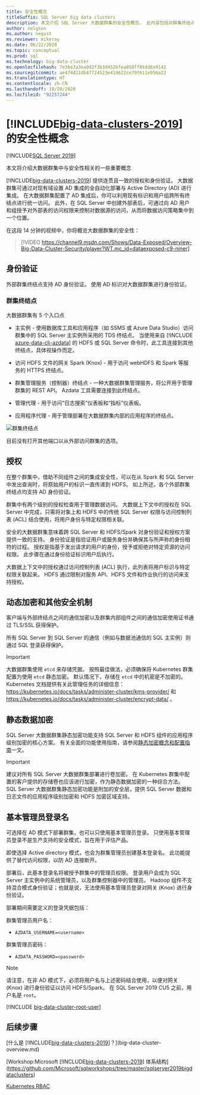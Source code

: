 ```yaml
---
title: 安全性概念
titleSuffix: SQL Server big data clusters
description: 本文介绍 SQL Server 大数据群集的安全性概念。 此内容包括对群集终结点和群集身份验证的介绍。
author: nelgson
ms.author: negust
ms.reviewer: mikeray
ms.date: 06/22/2020
ms.topic: conceptual
ms.prod: sql
ms.technology: big-data-cluster
ms.openlocfilehash: 7e3be3a3ea0d3f3b3d452bfea058ff85dd8a9141
ms.sourcegitcommit: ae474d21db4f724523e419622ce79f611e956a22
ms.translationtype: HT
ms.contentlocale: zh-CN
ms.lasthandoff: 10/20/2020
ms.locfileid: "92257244"
---
```

# <a name="security-concepts-for-big-data-clusters-2019"></a>[!INCLUDE[big-data-clusters-2019](../includes/ssbigdataclusters-ss-nover.md)] 的安全性概念

[!INCLUDE[SQL Server 2019](../includes/applies-to-version/sqlserver2019.md)]

本文将介绍大数据群集中与安全性相关的一些重要概念

[!INCLUDE[big-data-clusters-2019](../includes/ssbigdataclusters-ss-nover.md)] 提供连贯且一致的授权和身份验证。 大数据群集可通过对现有域设置 AD 集成的全自动化部署与 Active Directory (AD) 进行集成。 在大数据群集配置了 AD 集成后，你可以利用现有标识和用户组跨所有终结点进行统一访问。 此外，在 SQL Server 中创建外部表后，可通过向 AD 用户和组授予对外部表的访问权限来控制对数据源的访问，从而将数据访问策略集中到一个位置。

在这段 14 分钟的视频中，你将概览大数据群集的安全性：

> [!VIDEO https://channel9.msdn.com/Shows/Data-Exposed/Overview-Big-Data-Cluster-Security/player?WT.mc_id=dataexposed-c9-niner]


## <a name="authentication"></a>身份验证

外部群集终结点支持 AD 身份验证。 使用 AD 标识对大数据群集进行身份验证。

### <a name="cluster-endpoints"></a>群集终结点

大数据群集有 5 个入口点

* 主实例 - 使用数据库工具和应用程序（如 SSMS 或 Azure Data Studio）访问群集中的 SQL Server 主实例所采用的 TDS 终结点。 当使用来自 [!INCLUDE [azure-data-cli-azdata](../includes/azure-data-cli-azdata.md)] 的 HDFS 或 SQL Server 命令时，此工具连接到其他终结点，具体视操作而定。

* 访问 HDFS 文件的网关 Spark (Knox) - 用于访问 webHDFS 和 Spark 等服务的 HTTPS 终结点。

* 群集管理服务（控制器）终结点 - 一种大数据群集管理服务，将公开用于管理群集的 REST API。 Azdata 工具需要连接到此终结点。

* 管理代理 - 用于访问“日志搜索”仪表板和“指标”仪表板。

* 应用程序代理 - 用于管理部署在大数据群集内部的应用程序的终结点。

![群集终结点](media/concept-security/cluster_endpoints.png)

目前没有打开其他端口以从外部访问群集的选项。

## <a name="authorization"></a>授权

在整个群集中，借助不同组件之间的集成安全性，可以在从 Spark 和 SQL Server 中发出查询时，将原始用户的标识一直传递到 HDFS。 如上所述，各个外部群集终结点均支持 AD 身份验证。

群集中有两个级别的授权检查用于管理数据访问。 大数据上下文中的授权在 SQL Server 中完成，只需将对象上和 HDFS 中的传统 SQL Server 权限与访问控制列表 (ACL) 结合使用，将用户身份与特定权限相关联。

安全的大数据群集意味着跨 SQL Server 和 HDFS/Spark 对身份验证和授权方案提供一致的支持。 身份验证是指验证用户或服务身份并确保其与所声称的身份相符的过程。 授权是指基于发出请求的用户的身份，授予或拒绝对特定资源的访问权限。 此步骤在通过身份验证标识用户后执行。

大数据上下文中的授权通过访问控制列表 (ACL) 执行，此列表将用户标识与特定权限关联起来。 HDFS 通过限制对服务 API、HDFS 文件和作业执行的访问来支持授权。

## <a name="encryption-in-flight-and-other-security-mechanisms"></a>动态加密和其他安全机制

客户端与外部终结点之间的通信加密以及群集内部组件之间的通信加密使用证书通过 TLS/SSL 获得保护。

所有 SQL Server 到 SQL Server 的通信（例如与数据池通信的 SQL 主实例）则通过 SQL 登录获得保护。

> [!IMPORTANT]
>  大数据群集使用 `etcd` 来存储凭据。 按照最佳做法，必须确保将 Kubernetes 群集配置为使用 `etcd` 静态加密。 默认情况下，存储在 `etcd` 中的机密是不加密的。 Kubernetes 文档提供有关此管理任务的详细信息： https://kubernetes.io/docs/tasks/administer-cluster/kms-provider/ 和 https://kubernetes.io/docs/tasks/administer-cluster/encrypt-data/ 。

## <a name="data-encryption-at-rest"></a>静态数据加密

SQL Server 大数据群集静态加密功能支持 SQL Server 和 HDFS 组件的应用程序级别加密的核心方案。 有关全面的功能使用指南，请参阅[静态加密概念和配置指南](encryption-at-rest-concepts-and-configuration.md)一文。

> [!IMPORTANT]
> 建议对所有 SQL Server 大数据群集部署进行卷加密。 在 Kubernetes 群集中配置的客户提供的存储卷也应该进行加密，作为静态数据加密的一种综合方法。 SQL Server 大数据群集静态加密功能是附加的安全层，提供 SQL Server 数据和日志文件的应用程序级别加密和 HDFS 加密区域支持。


## <a name="basic-administrator-login"></a>基本管理员登录名

可选择在 AD 模式下部署群集，也可以只使用基本管理员登录。 只使用基本管理员登录不是生产支持的安全模式，旨在用于评估产品。

即使选择 Active directory 模式，也会为群集管理员创建基本登录名。 此功能提供了替代访问权限，以防 AD 连接断开。

部署后，此基本登录名将被授予群集中的管理员权限。 登录用户会成为 SQL Server 主实例中的系统管理员，以及群集控制器中的管理员。
Hadoop 组件不支持混合模式身份验证；也就是说，无法使用基本管理员登录对网关 (Knox) 进行身份验证。

部署期间需要定义的登录凭据包括：

群集管理员用户名：

 + `AZDATA_USERNAME=<username>`

群集管理员密码：  
 + `AZDATA_PASSWORD=<password>`

> [!NOTE]
> 请注意，在非 AD 模式下，必须将用户名与上述密码结合使用，以便对网关 (Knox) 进行身份验证以访问 HDFS/Spark。 在 SQL Server 2019 CU5 之前，用户名是 `root`。
> 
> [!INCLUDE [big-data-cluster-root-user](../includes/big-data-cluster-root-user.md)]

## <a name="next-steps"></a>后续步骤

[什么是 [!INCLUDE[big-data-clusters-2019](../includes/ssbigdataclusters-ver15.md)]？](big-data-cluster-overview.md)

[Workshop:Microsoft [!INCLUDE[big-data-clusters-2019](../includes/ssbigdataclusters-ss-nover.md)] 体系结构](https://github.com/Microsoft/sqlworkshops/tree/master/sqlserver2019bigdataclusters)

[Kubernetes RBAC](kubernetes-rbac.md)
